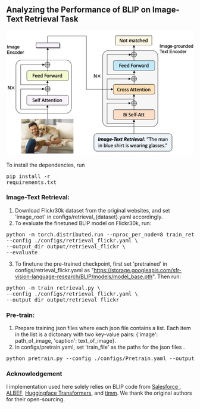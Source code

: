 ## Analyzing the Performance of BLIP on Image-Text Retrieval Task

<div style="text-align: center;">
    <img src="task.png" width="700">
</div>

To install the dependencies, run <pre/>pip install -r requirements.txt</pre> 

### Image-Text Retrieval:
1. Download Flickr30k dataset from the original websites, and set 'image_root' in configs/retrieval_{dataset}.yaml accordingly.
2. To evaluate the finetuned BLIP model on Flickr30k, run:
<pre>python -m torch.distributed.run --nproc_per_node=8 train_retrieval.py \
--config ./configs/retrieval_flickr.yaml \
--output_dir output/retrieval_flickr \
--evaluate</pre> 
3. To finetune the pre-trained checkpoint, first set 'pretrained' in configs/retrieval_flickr.yaml as "https://storage.googleapis.com/sfr-vision-language-research/BLIP/models/model_base.pth". Then run:
<pre>python -m train_retrieval.py \
--config ./configs/retrieval_flickr.yaml \
--output_dir output/retrieval_flickr </pre> 


### Pre-train:
1. Prepare training json files where each json file contains a list. Each item in the list is a dictonary with two key-value pairs: {'image': path_of_image, 'caption': text_of_image}. 
2. In configs/pretrain.yaml, set 'train_file' as the paths for the json files .
<pre>python pretrain.py --config ./configs/Pretrain.yaml --output_dir output/Pretrain </pre> 

### Acknowledgement
I implementation used here solely relies on BLIP code from <a href="https://github.com/salesforce/BLIP">Salesforce </a>, <a href="https://github.com/salesforce/ALBEF">ALBEF</a>, <a href="https://github.com/huggingface/transformers">Huggingface Transformers</a>, and <a href="https://github.com/rwightman/pytorch-image-models/tree/master/timm">timm</a>. We thank the original authors for their open-sourcing.
